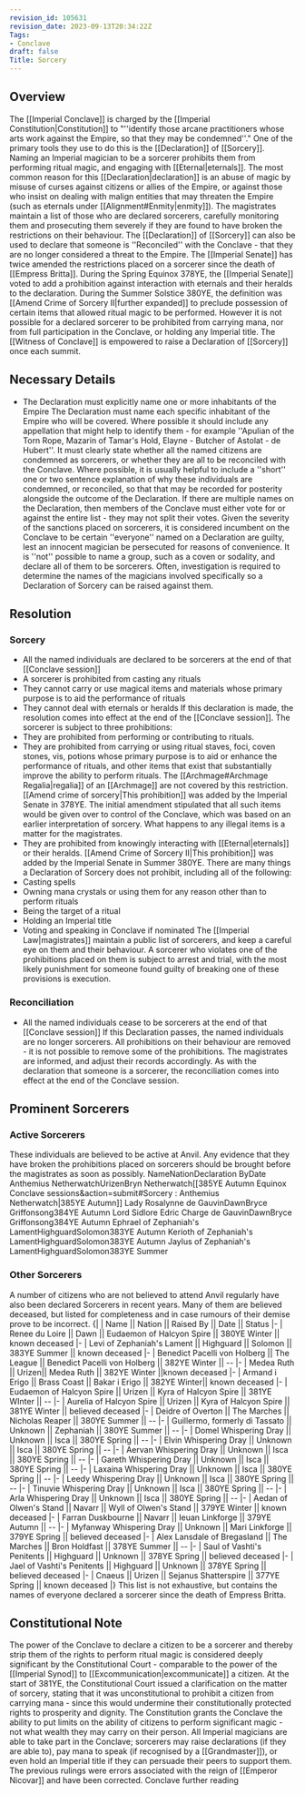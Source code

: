 ```yaml
---
revision_id: 105631
revision_date: 2023-09-13T20:34:22Z
Tags:
- Conclave
draft: false
Title: Sorcery
---
```

## Overview
The [[Imperial Conclave]] is charged by the [[Imperial Constitution|Constitution]] to "''identify those arcane practitioners whose arts work against the Empire, so that they may be condemned''." One of the primary tools they use to do this is the [[Declaration]] of [[Sorcery]]. Naming an Imperial magician to be a sorcerer prohibits them from performing ritual magic, and engaging with [[Eternal|eternals]].
The most common reason for this [[Declaration|declaration]] is an abuse of magic by misuse of curses against citizens or allies of the Empire, or against those who insist on dealing with malign entities that may threaten the Empire (such as eternals under [[Alignment#Enmity|enmity]]). The magistrates maintain a list of those who are declared sorcerers, carefully monitoring them and prosecuting them severely if they are found to have broken the restrictions on their behaviour. 
The [[Declaration]] of [[Sorcery]] can also be used to declare that someone is ''Reconciled'' with the Conclave - that they are no longer considered a threat to the Empire. 
The [[Imperial Senate]] has twice amended the restrictions placed on a sorcerer since the death of [[Empress Britta]]. During the Spring Equinox 378YE, the [[Imperial Senate]] voted to add a prohibition against interaction with eternals and their heralds to the declaration. During the Summer Solstice 380YE, the definition was  [[Amend Crime of Sorcery II|further expanded]] to preclude possession of certain items that allowed ritual magic to be performed. However it is not possible for a declared sorcerer to be prohibited from carrying mana, nor from full participation in the Conclave, or holding any Imperial title.
The [[Witness of Conclave]] is empowered to raise a Declaration of [[Sorcery]] once each summit.
## Necessary Details
* The Declaration must explicitly name one or more inhabitants of the Empire
The Declaration must name each specific inhabitant of the Empire who will be covered. Where possible it should include any appellation that might help to identify them - for example ''Apulian of the Torn Rope, Mazarin of Tamar's Hold, Elayne - Butcher of Astolat - de Hubert''. It must clearly state whether all the named citizens are condemned as sorcerers, or whether they are all to be reconciled with the Conclave. Where possible, it is usually helpful to include a ''short'' one or two sentence explanation of why these individuals are condemned, or reconciled, so that that may be recorded for posterity alongside the outcome of the Declaration.
If there are multiple names on the Declaration, then members of the Conclave must either vote for or against the entire list - they may not split their votes. Given the severity of the sanctions placed on sorcerers, it is considered incumbent on the Conclave to be certain ''everyone'' named on a Declaration are guilty, lest an innocent magician be persecuted for reasons of convenience.
It is ''not'' possible to name a group, such as a coven or sodality, and declare all of them to be sorcerers. Often, investigation is required to determine the names of the magicians involved specifically so a Declaration of Sorcery can be raised against them.
## Resolution
### Sorcery
* All the named individuals are declared to be sorcerers at the end of that [[Conclave session]]
* A sorcerer is prohibited from casting any rituals
* They cannot carry or use magical items and materials whose primary purpose is to aid the performance of rituals
* They cannot deal with eternals or heralds
If this declaration is made, the resolution comes into effect at the end of the [[Conclave session]]. The sorcerer is subject to three prohibitions:
* They are prohibited from performing or contributing to rituals.
* They are prohibited from carrying or using ritual staves, foci, coven stones, vis, potions whose primary purpose is to aid or enhance the performance of rituals, and other items that exist that substantially improve the ability to perform rituals. The [[Archmage#Archmage Regalia|regalia]] of an [[Archmage]] are not covered by this restriction. [[Amend crime of sorcery|This prohibition]] was added by the Imperial Senate in 378YE. The initial amendment stipulated that all such items would be given over to control of the Conclave, which was based on an earlier interpretation of sorcery. What happens to any illegal items is a matter for the magistrates.
* They are prohibited from knowingly interacting with [[Eternal|eternals]] or their heralds. [[Amend Crime of Sorcery II|This prohibition]] was added by the Imperial Senate in Summer 380YE.
There are many things a Declaration of Sorcery does not prohibit, including all of the following:
* Casting spells
* Owning mana crystals or using them for any reason other than to perform rituals
* Being the target of a ritual
* Holding an Imperial title
* Voting and speaking in Conclave if nominated
The [[Imperial Law|magistrates]] maintain a public list of sorcerers, and keep a careful eye on them and their behaviour. A sorcerer who violates one of the prohibitions placed on them is subject to arrest and trial, with the most likely punishment for someone found guilty of breaking one of these provisions is execution.
### Reconciliation
* All the named individuals cease to be sorcerers at the end of that [[Conclave session]]
If this Declaration passes, the named individuals are no longer sorcerers. All prohibitions on their behaviour are removed - it is not possible to remove some of the prohibitions. The magistrates are informed, and adjust their records accordingly. As with the declaration that someone is a sorcerer, the reconciliation comes into effect at the end of the Conclave session.
## Prominent Sorcerers
### Active Sorcerers
These individuals are believed to be active at Anvil. Any evidence that they have broken the prohibitions placed on sorcerers should be brought before the magistrates as soon as possibly.
NameNationDeclaration ByDate
Anthemius NetherwatchUrizenBryn Netherwatch[[385YE Autumn Equinox Conclave sessions&action=submit#Sorcery : Anthemius Netherwatch|385YE Autumn]]
Lady Rosalynne de GauvinDawnBryce Griffonsong384YE Autumn
Lord Sidlore Edric Charge de GauvinDawnBryce Griffonsong384YE Autumn
Ephrael of Zephaniah's LamentHighguardSolomon383YE Autumn
Kerioth of Zephaniah's LamentHighguardSolomon383YE Autumn
Jaylus of Zephaniah's LamentHighguardSolomon383YE Summer
### Other Sorcerers
A number of citizens who are not believed to attend Anvil regularly have also been declared Sorcerers in recent years. Many of them are believed deceased, but listed for completeness and in case rumours of their demise prove to be incorrect.
{|
| Name || Nation || Raised By || Date || Status
|-
| Renee du Loire || Dawn || Eudaemon of Halcyon Spire || 380YE Winter || known deceased
|-
| Levi of Zephaniah's Lament || Highguard || Solomon || 383YE Summer || known deceased
|-
| Benedict Pacelli von Holberg || The League || Benedict Pacelli von Holberg || 382YE Winter  ||  --
|-
| Medea Ruth || Urizen|| Medea Ruth || 382YE Winter ||known deceased
|-
| Armand i Erigo || Brass Coast || Bakar i Erigo || 382YE Winter|| known deceased
|-
| Eudaemon of Halcyon Spire || Urizen || Kyra of Halcyon Spire || 381YE WInter   ||  --
|-
| Aurelia of Halcyon Spire || Urizen || Kyra of Halcyon Spire || 381YE Winter || believed deceased
|-
| Deidre of Overton || The Marches || Nicholas Reaper || 380YE Summer   ||  --
|-
| Guillermo, formerly di Tassato || Unknown || Zephaniah  || 380YE Summer   ||  --
|-
| Domel Whispering Dray || Unknown || Isca || 380YE Spring  ||  --
|-
| Elvin Whispering Dray || Unknown || Isca || 380YE Spring  ||  --
|-
| Aervan Whispering Dray || Unknown || Isca || 380YE Spring  ||  --
|-
| Gareth Whispering Dray || Unknown || Isca || 380YE Spring  ||  --
|-
| Laxaina Whispering Dray || Unknown || Isca || 380YE Spring  ||  --
|-
| Leedy Whispering Dray || Unknown || Isca || 380YE Spring  ||  --
|-
| Tinuvie Whispering Dray || Unknown || Isca || 380YE Spring  ||  --
|-
| Arla Whispering Dray || Unknown || Isca || 380YE Spring  ||  --
|-
| Aedan of Olwen's Stand || Navarr || Wyll of Olwen's Stand || 379YE Winter ||  known deceased
|-
| Farran Duskbourne || Navarr || Ieuan Linkforge || 379YE Autumn  ||  --
|-
| Myfanway Whispering Dray || Unknown || Mari Linkforge || 379YE Spring || believed deceased
|- 
| Alex Lansdale of Bregasland || The Marches || Bron Holdfast || 378YE Summer  ||  --
|- 
| Saul of Vashti's Penitents || Highguard || Unknown || 378YE Spring || believed deceased
|- 
| Jael of Vashti's Penitents || Highguard || Unknown || 378YE Spring || believed deceased
|- 
| Cnaeus || Urizen || Sejanus Shatterspire || 377YE Spring || known deceased
|}
This list is not exhaustive, but contains the names of everyone declared a sorcerer since the death of Empress Britta.
## Constitutional Note
The power of the Conclave to declare a citizen to be a sorcerer and thereby strip them of the rights to perform ritual magic is considered deeply significant by the Constitutional Court - comparable to the power of the [[Imperial Synod]] to [[Excommunication|excommunicate]] a citizen. At the start of 381YE, the Constitutional Court issued a clarification on the matter of sorcery, stating that it was unconstitutional to prohibit a citizen from carrying mana - since this would undermine their constitutionally protected rights to prosperity and dignity. The Constitution grants the Conclave the ability to put limits on the ability of citizens to perform significant magic - not what wealth they may carry on their person. All Imperial magicians are able to take part in the Conclave; sorcerers may raise declarations (if they are able to), pay mana to speak (if recognised by a [[Grandmaster]]), or even hold an Imperial title if they can persuade their peers to support them. The previous rulings were errors associated with the reign of [[Emperor Nicovar]] and have been corrected.
Conclave further reading
